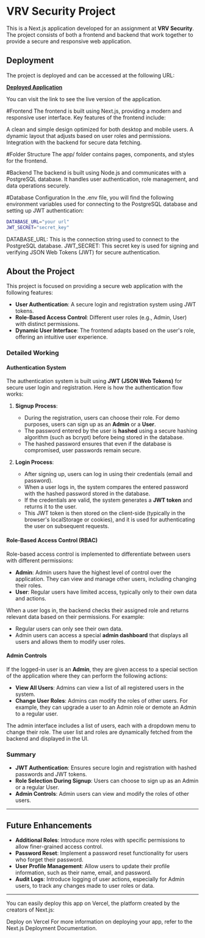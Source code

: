 # VRV Security Project

This is a Next.js application developed for an assignment at **VRV Security**. The project consists of both a frontend and backend that work together to provide a secure and responsive web application.

## Deployment

The project is deployed and can be accessed at the following URL:

[**Deployed Application**](https://rbac-system-plum.vercel.app/)

You can visit the link to see the live version of the application.



#Frontend
The frontend is built using Next.js, providing a modern and responsive user interface. Key features of the frontend include:

A clean and simple design optimized for both desktop and mobile users.
A dynamic layout that adjusts based on user roles and permissions.
Integration with the backend for secure data fetching.

#Folder Structure
The app/ folder contains pages, components, and styles for the frontend.

#Backend
The backend is built using Node.js and communicates with a PostgreSQL database. It handles user authentication, role management, and data operations securely.

#Database Configuration
In the .env file, you will find the following environment variables used for connecting to the PostgreSQL database and setting up JWT authentication:

```bash
DATABASE_URL="your url"
JWT_SECRET="secret_key"

```

DATABASE_URL: This is the connection string used to connect to the PostgreSQL database.
JWT_SECRET: This secret key is used for signing and verifying JSON Web Tokens (JWT) for secure authentication.


## About the Project

This project is focused on providing a secure web application with the following features:

- **User Authentication**: A secure login and registration system using JWT tokens.
- **Role-Based Access Control**: Different user roles (e.g., Admin, User) with distinct permissions.
- **Dynamic User Interface**: The frontend adapts based on the user's role, offering an intuitive user experience.

### Detailed Working

#### **Authentication System**

The authentication system is built using **JWT (JSON Web Tokens)** for secure user login and registration. Here is how the authentication flow works:

1. **Signup Process**:
   - During the registration, users can choose their role. For demo purposes, users can sign up as an **Admin** or a **User**.
   - The password entered by the user is **hashed** using a secure hashing algorithm (such as bcrypt) before being stored in the database.
   - The hashed password ensures that even if the database is compromised, user passwords remain secure.

2. **Login Process**:
   - After signing up, users can log in using their credentials (email and password).
   - When a user logs in, the system compares the entered password with the hashed password stored in the database.
   - If the credentials are valid, the system generates a **JWT token** and returns it to the user.
   - This JWT token is then stored on the client-side (typically in the browser's localStorage or cookies), and it is used for authenticating the user on subsequent requests.

#### **Role-Based Access Control (RBAC)**

Role-based access control is implemented to differentiate between users with different permissions:

- **Admin**: Admin users have the highest level of control over the application. They can view and manage other users, including changing their roles.
- **User**: Regular users have limited access, typically only to their own data and actions.

When a user logs in, the backend checks their assigned role and returns relevant data based on their permissions. For example:

- Regular users can only see their own data.
- Admin users can access a special **admin dashboard** that displays all users and allows them to modify user roles.

#### **Admin Controls**

If the logged-in user is an **Admin**, they are given access to a special section of the application where they can perform the following actions:

- **View All Users**: Admins can view a list of all registered users in the system.
- **Change User Roles**: Admins can modify the roles of other users. For example, they can upgrade a user to an Admin role or demote an Admin to a regular user.

The admin interface includes a list of users, each with a dropdown menu to change their role. The user list and roles are dynamically fetched from the backend and displayed in the UI.

### Summary

- **JWT Authentication**: Ensures secure login and registration with hashed passwords and JWT tokens.
- **Role Selection During Signup**: Users can choose to sign up as an Admin or a regular User.
- **Admin Controls**: Admin users can view and modify the roles of other users.

---

## Future Enhancements

- **Additional Roles**: Introduce more roles with specific permissions to allow finer-grained access control.
- **Password Reset**: Implement a password reset functionality for users who forget their password.
- **User Profile Management**: Allow users to update their profile information, such as their name, email, and password.
- **Audit Logs**: Introduce logging of user actions, especially for Admin users, to track any changes made to user roles or data.

---




You can easily deploy this app on Vercel, the platform created by the creators of Next.js:

Deploy on Vercel
For more information on deploying your app, refer to the Next.js Deployment Documentation.


